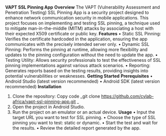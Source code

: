 **VAPT SSL Pinning App**
**Overview**
The VAPT (Vulnerability Assessment and Penetration Testing) SSL Pinning App is a security project designed to enhance network communication security in mobile applications. This project focuses on implementing and testing SSL pinning, a technique used to mitigate man-in-the-middle (MITM) attacks by associating a host with their expected X509 certificate or public key.
**Features**
•	Static SSL Pinning: Verifies the certificate hardcoded in the application, ensuring the app communicates with the precisely intended server only.
•	Dynamic SSL Pinning: Performs the pinning at runtime, allowing more flexibility and updates to the pinning configuration without the need to update the app.
•	Testing Utility: Allows security professionals to test the effectiveness of SSL pinning implementations against various attack scenarios.
•	Reporting: Generates reports based on the testing results, providing insights into potential vulnerabilities or weaknesses.
**Getting Started**
**Prerequisites**
•	Android Studio (latest version recommended)
•	Android SDK (latest version recommended)
**Installation**
1.	Clone the repository:
Copy code
_git clone https://github.com/cylab-africa/vapt-ssl-pinning-app.git _
2.	Open the project in Android Studio.
3.	Run the project on an emulator or an actual device.
**Usage**
•	Input the target URL you want to test for SSL pinning.
•	Choose the type of SSL pinning you want to test: static or dynamic.
•	Start the test and wait for the results.
•	Review the detailed report generated by the app.





